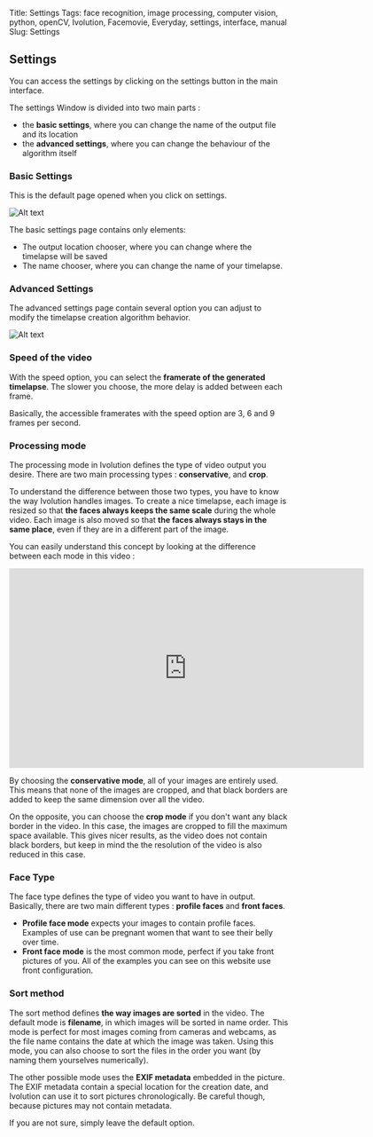Title: Settings
Tags: face recognition, image processing, computer vision, python, openCV, Ivolution, Facemovie, Everyday, settings, interface, manual
Slug: Settings

## Settings

You can access the settings by clicking on the settings button in the main interface.


The settings Window is divided into two main parts :

- the __basic settings__, where you can change the name of the output file and its location
- the __advanced settings__, where you can change the behaviour of the algorithm itself


### Basic Settings

This is the default page opened when you click on settings.


![Alt text](../theme/images/blog/s1.png)


The basic settings page contains only elements:

- The output location chooser, where you can change where the timelapse will be saved
- The name chooser, where you can change the name of your timelapse.


### Advanced Settings


The advanced settings page contain several option you can adjust to modify the timelapse creation algorithm behavior.


![Alt text](../theme/images/blog/s2.png)


### Speed of the video

With the speed option, you can select the __framerate of the generated timelapse__.
The slower you choose, the more delay is added between each frame.

Basically, the accessible framerates with the speed option are 3, 6 and 9 frames per second.

### Processing mode

The processing mode in Ivolution defines the type of video output you desire.
There are two main processing types : __conservative__, and __crop__.

To understand the difference between those two types, you have to know the way Ivolution handles images.
To create a nice timelapse, each image is resized so that __the faces always keeps the same scale__ during the whole video.
Each image is also moved so that __the faces always stays in the same place__, even if they are in a different part of the image.

You can easily understand this concept by looking at the difference between each mode in this video :


<iframe width="640" height="360" src="http://www.youtube.com/embed/9ZpKnSjvmXo?feature=player_detailpage" frameborder="0" allowfullscreen></iframe>


By choosing the __conservative mode__, all of your images are entirely used.
This means that none of the images are cropped, and that black borders are added to keep the same dimension over all the video.

On the opposite, you can choose the __crop mode__ if you don't want any black border in the video.
In this case, the images are cropped to fill the maximum space available.
This gives nicer results, as the video does not contain black borders, but keep in mind the the resolution of the video is also reduced in this case.

### Face Type

The face type defines the type of video you want to have in output.
Basically, there are two main different types : __profile faces__ and __front faces__.

- __Profile face mode__ expects your images to contain profile faces. Examples of use can be pregnant women that want to see their belly over time.
- __Front face mode__ is the most common mode, perfect if you take front pictures of you. All of the examples you can see on this website use front configuration.

### Sort method

The sort method defines __the way images are sorted__ in the video.
The default mode is __filename__, in which images will be sorted in name order.
This mode is perfect for most images coming from cameras and webcams, as the file name contains the date at which the image was taken.
Using this mode, you can also choose to sort the files in the order you want (by naming them yourselves numerically).

The other possible mode uses the __EXIF metadata__ embedded in the picture.
The EXIF metadata contain a special location for the creation date, and Ivolution can use it to sort pictures chronologically.
Be careful though, because pictures may not contain metadata.

If you are not sure, simply leave the default option.